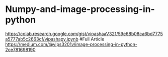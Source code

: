 # Numpy-and-image-processing-in-python
https://colab.research.google.com/gist/vipashaaV321/59e68b08ca6bd7775a5777ab5c2663cf/vipashapy.ipynb
#Full Article 
https://medium.com/@vips3201v/image-processing-in-python-2ce781698190

